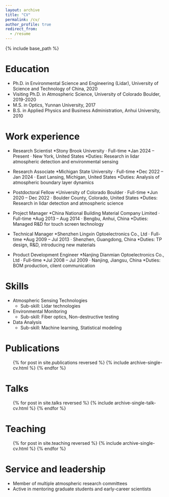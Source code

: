 ```yaml
---
layout: archive
title: "CV"
permalink: /cv/
author_profile: true
redirect_from:
  - /resume
---
```


{% include base_path %}

Education
======
* Ph.D. in Environmental Science and Engineering (Lidar), University of Science and Technology of China, 2020
* Visiting Ph.D. in Atmospheric Science, University of Colorado Boulder, 2019-2020
* M.S. in Optics, Yunnan University, 2017
* B.S. in Applied Physics and Business Administration, Anhui University, 2010

Work experience
======
* Research Scientist
  *Stony Brook University · Full-time
  *Jan 2024 – Present · New York, United States
  *Duties: Research in lidar atmospheric detection and environmental sensing

* Research Associate
  *Michigan State University · Full-time
  *Dec 2022 – Jan 2024 · East Lansing, Michigan, United States
  *Duties: Analysis of atmospheric boundary layer dynamics

* Postdoctoral Fellow
  *University of Colorado Boulder · Full-time
  *Jun 2020 – Dec 2022 · Boulder County, Colorado, United States
  *Duties: Research in lidar detection and atmospheric science

* Project Manager
  *China National Building Material Company Limited · Full-time 
  *Aug 2013 – Aug 2014 · Bengbu, Anhui, China
  *Duties: Managed R&D for touch screen technology  

* Technical Manager 
  *Shenzhen Lingxin Optoelectronics Co., Ltd · Full-time 
  *Aug 2009 – Jul 2013 · Shenzhen, Guangdong, China 
  *Duties: TP design, R&D, introducing new materials  

* Product Development Engineer
  *Nanjing Dianmian Optoelectronics Co., Ltd · Full-time
  *Jul 2008 – Jul 2009 · Nanjing, Jiangsu, China
  *Duties: BOM production, client communication 

Skills
======
* Atmospheric Sensing Technologies
  * Sub-skill: Lidar technologies
* Environmental Monitoring
  * Sub-skill: Fiber optics, Non-destructive testing
* Data Analysis
  * Sub-skill: Machine learning, Statistical modeling

Publications
======
  <ul>{% for post in site.publications reversed %}
    {% include archive-single-cv.html %}
  {% endfor %}</ul>

Talks
======
  <ul>{% for post in site.talks reversed %}
    {% include archive-single-talk-cv.html  %}
  {% endfor %}</ul>

Teaching
======
  <ul>{% for post in site.teaching reversed %}
    {% include archive-single-cv.html %}
  {% endfor %}</ul>

Service and leadership
======
* Member of multiple atmospheric research committees
* Active in mentoring graduate students and early-career scientists
